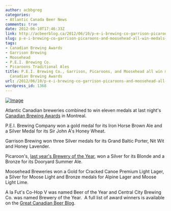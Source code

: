 ```yaml
---
author: acbbgreg
categories:
- Atlantic Canada Beer News
comments: true
date: 2012-06-10T17:46:33Z
link: http://acbeerblog.ca/2012/06/10/p-e-i-brewing-co-garrison-picaroons-and-moosehead-all-win-medals-at-2012-canadian-brewing-awards/
slug: p-e-i-brewing-co-garrison-picaroons-and-moosehead-all-win-medals-at-2012-canadian-brewing-awards
tags:
- Canadian Brewing Awards
- Garrison Brewing
- Moosehead
- P.E.I. Brewing Co.
- Picaroons Traditional Ales
title: P.E.I. Brewing Co., Garrison, Picaroons, and Moosehead all win medals at 2012
  Canadian Brewing Awards
url: /2012/06/10/p-e-i-brewing-co-garrison-picaroons-and-moosehead-all-win-medals-at-2012-canadian-brewing-awards/
wordpress_id: 1368
---
```


[![Image](http://acbeerblog.ca/wp-content/uploads/2012/06/cba_10th_logo1.jpg?w=440)](http://acbeerblog.ca/wp-content/uploads/2012/06/cba_10th_logo1.jpg)

Atlantic Canadian breweries combined to win eleven medals at last night's [Canadian Brewing Awards](http://www.canadianbrewingawards.com/) in Montreal.

P.E.I. Brewing Company won a gold medal for its Iron Horse Brown Ale and a Silver Medal for its Sir John A's Honey Wheat.

Garrison Brewing won three Silver medals for its Grand Baltic Porter, Nit Wit and Honey Lavender.

Picaroon's, [last year's Brewery of the Year](http://www.canadianbrewingawards.com/winners/years/2011/), won a Silver for its Blonde and a Bronze for its Dooryard Summer Ale.

Moosehead Breweries won a Gold for Cracked Canoe Premium Light Lager, a Silver for Moose Light and Bronze medals for Alpine Lager and Moose Light Lime.

A la Fut's Co-Hop V was named Beer of the Year and Central City Brewing Co. was named Brewery of the Year.  A full list of award winners is available on the [Great Canadian Beer Blog](http://www.greatcanadianbeerblog.com/2012/06/2012-canadian-brewing-award-winners.html).
